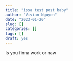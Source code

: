 ```yaml
---
title: "issa test post baby"
author: "Vivian Nguyen"
date: "2023-01-20"
slug: []
categories: []
tags: []
draft: yes
---
```


Is you finna work or naw
